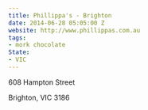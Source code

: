 ```yaml
---
title: Phillippa's - Brighton
date: 2014-06-28 05:05:00 Z
website: http://www.phillippas.com.au
tags:
- mork chocolate
State:
- VIC
---
```


608 Hampton Street

Brighton, VIC 3186
